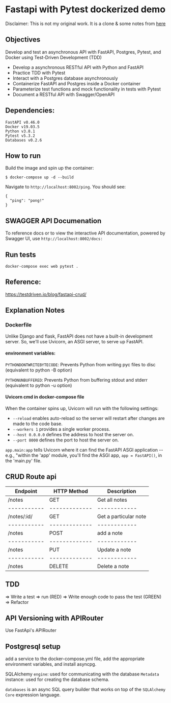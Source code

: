 # Fastapi with Pytest dockerized demo

Disclaimer: This is not my original work. It is a clone & some notes from [here](https://testdriven.io/blog/fastapi-crud/)


## Objectives

Develop and test an asynchronous API with FastAPI, Postgres, Pytest, and Docker using Test-Driven Development (TDD)

- Develop a asynchronous RESTful API with Python and FastAPI
- Practice TDD with Pytest
- Interact with a Postgres database asynchronously
- Containerize FastAPI and Postgres inside a Docker container
- Parameterize test functions and mock functionality in tests with Pytest
- Document a RESTful API with Swagger/OpenAPI


## Dependencies:

```
FastAPI v0.46.0
Docker v19.03.5
Python v3.8.1
Pytest v5.3.2
Databases v0.2.6
```

## How to run

Build the image and spin up the container:

```
$ docker-compose up -d --build
```

Navigate to `http://localhost:8002/ping`. You should see:

```
{
  "ping": "pong!"
}
```

## SWAGGER API Documenation

To reference docs or to view the interactive API documentation, powered by Swagger UI, use `http://localhost:8002/docs:`

## Run tests

```
docker-compose exec web pytest .
```

## Reference:

https://testdriven.io/blog/fastapi-crud/

## Explanation Notes

### Dockerfile

Unlike Django and flask, FastAPI does not have a built-in development server. So, we'll use Uvicorn, an ASGI server, to serve up FastAPI.

#### environment variables:

`PYTHONDONTWRITEBYTECODE`: Prevents Python from writing pyc files to disc (equivalent to python -B option)

`PYTHONUNBUFFERED`: Prevents Python from buffering stdout and stderr (equivalent to python -u option)

#### Uvicorn cmd in docker-compose file
When the container spins up, Uvicorn will run with the following settings:

- `--reload` enables auto-reload so the server will restart after changes are made to the code base.
- `--workers 1` provides a single worker process.
- `--host 0.0.0.0` defines the address to host the server on.
- `--port 8000` defines the port to host the server on.

`app.main:app` tells Uvicorn where it can find the FastAPI ASGI application -- e.g., "within the 'app' module, you'll find the ASGI app, `app = FastAPI()`, in the 'main.py' file.


## CRUD Route api

| Endpoint | HTTP Method | Description 
-----------|-------------|------------
| /notes   | GET | Get all notes 
-----------|-------------|------------
| /notes/:id/   | GET | Get a particular note
-----------|-------------|------------
| /notes   | POST | add a note
-----------|-------------|------------
| /notes   | PUT | Update a note 
-----------|-------------|------------
| /notes   | DELETE | Delete a note 


## TDD

=> Write a test 
=> run (RED) 
=> Write enough code to pass the test (GREEN) 
=> Refactor 

## API Versioning with APIRouter

Use FastApi's APIRouter

## Postgresql setup

add a service to the docker-compose.yml file, add the appropriate environment variables, and install asyncpg.

SQLAlchemy `engine`: used for communicating with the database 
`Metadata` instance: used for creating the database schema.

`databases` is an async SQL query builder that works on top of the `SQLAlchemy Core` expression language.



